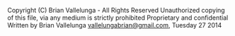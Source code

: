 Copyright (C) Brian Vallelunga - All Rights Reserved
Unauthorized copying of this file, via any medium is strictly prohibited
Proprietary and confidential
Written by Brian Vallelunga <vallelungabrian@gmail.com>, Tuesday 27 2014
